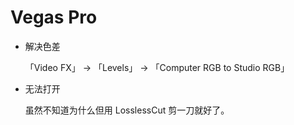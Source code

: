 # Vegas Pro

- 解决色差

  「Video FX」 → 「Levels」 → 「Computer RGB to Studio RGB」

- 无法打开

  虽然不知道为什么但用 LosslessCut 剪一刀就好了。
